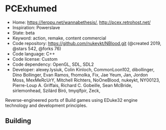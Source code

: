 # PCExhumed

- Home: https://lerppu.net/wannabethesis/, http://pcex.retrohost.net/
- Inspiration: Powerslave
- State: beta
- Keyword: action, remake, content commercial
- Code repository: https://github.com/nukeykt/NBlood.git (@created 2019, @stars 542, @forks 76)
- Code language: C++
- Code license: Custom
- Code dependency: OpenGL, SDL, SDL2
- Developer: alexey.lysiuk, Colin Kinloch, CommonLoon102, dibollinger, Dino Bollinger, Evan Ramos, fhomolka, Fix, Jae Yeum, Jan, Jordon Moss, MexMeRcUrY, Mitchell Richters, NoOneBlood, nukeykt, NY00123, Pierre-Loup A. Griffais, Richard C. Gobeille, Sean McBride, sirlemonhead, Szilárd Biró, tmyqlfpir, Zeck, ‮

Reverse-engineered ports of Build games using EDuke32 engine technology and development principles.

## Building
